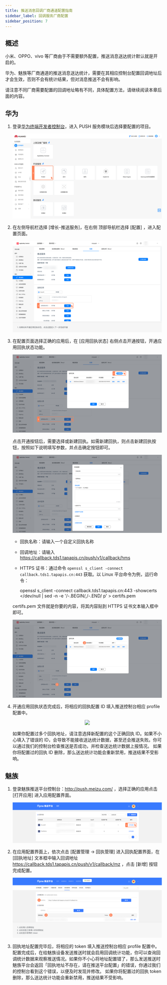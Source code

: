 ```yaml
---
title: 推送消息回调厂商通道配置指南
sidebar_label: 回调服务厂商配置
sidebar_position: 7
---
```


## 概述

小米、OPPO、vivo 等厂商由于不需要额外配置，推送消息送达统计默认就是开启的。

华为、魅族等厂商通道的推送消息送达统计，需要在其相应控制台配置回调地址后才会生效，否则不会有统计结果，但对消息推送不会有影响。

请注意不同厂商需要配置的回调地址略有不同，具体配置方法，请继续阅读本章后面的内容。

## 华为

1.  登录[华为终端开发者控制台](https://developer.huawei.com/consumer/cn/console)，进入 PUSH 服务模块后选择要配置的项目。

    <p align="center" width="50%"><img src="/img/push/hms1.png" /></p>

2.  在左侧导航栏选择 [增长-推送服务]，在右侧 顶部导航栏选择 [配置] ，进入配置页面。

    <p align="center" width="50%"><img src="/img/push/hms2.png" /></p>

3.  在配置页面选择正确的应用后，在 [应用回执状态] 右侧点击开通按钮，开通应用回执状态功能。

    <p align="center" width="50%"><img src="/img/push/hms3.png" /></p>

    点击开通按钮后，需要选择或新建回执。如需新建回执，则点击新建回执按钮，按照如下说明填写参数，并点击确定按钮即可。

    <p align="center" width="50%"><img src="/img/push/hms4.png" /></p>

    -   回执名称：请输入一个自定义回执名称
    -   回调地址：请输入 <https://callback.tds1.tapapis.cn/push/v1/callback/hms>
    -   HTTPS 证书：通过命令 `openssl s_client -connect callback.tds1.tapapis.cn:443` 获取。以 Linux 平台命令为例，运行命令：

        openssl s_client -connect callback.tds1.tapapis.cn:443 -showcerts </dev/null | sed -n -e '/-.BEGIN/,/-.END/ p' > certifs.pem

    certifs.pem 文件就是你要的内容，将其内容贴到 HTTPS 证书文本输入框中即可。

    <p align="center" width="50%"><img src="/img/push/hms5.png" /></p>

4.  开通应用回执状态完成后，将相应的回执配置 ID 填入推送控制台相应 profile 配置中。

    <p align="center" width="50%"><img src="/img/push/hms6.png" /></p>

    如果你配置过多个回执地址，请注意选择新配置的这个正确回执 ID。如果不小心填入了错误的 ID，会导致不能接收送达统计数据，甚至还会推送失败。你可以通过我们的控制台检查推送是否成功，并检查送达统计数据上报情况。
    如果你将配置过的回执 ID 删除，那么送达统计功能会重新禁用，推送结果不受影响。

## 魅族

1.  登录魅族推送平台控制台：<http://push.meizu.com/> ，选择正确的应用点击 [打开应用] 进入应用配置界面。

    <p align="center" width="50%"><img src="/img/push/mz1.png" /></p>

2.  在应用配置界面上，依次点击 [配置管理 -> 回执管理] 进入回执配置界面，在 [回执地址] 文本框中输入回调地址 <https://callback.tds1.tapapis.cn/push/v1/callback/mz> ，点击 [新增] 按钮完成配置。

    <p align="center" width="50%"><img src="/img/push/mz2.png" /></p>

3.  回执地址配置完毕后，将相应的 token 填入推送控制台相应 profile 配置中。
    配置完成后，在给魅族设备发送推送时就会启用回调统计功能，你可以查询回调统计数据来观察推送情况。如果你不小心将地址配置错了，那么发送推送时魅族平台会返回「回执地址不存在，请在推送平台配置」的错误，你通过我们的控制台看到这个错误，以便及时发现并修改。
    如果你将配置过的回执 token 删除，那么送达统计功能会重新禁用，推送结果不受影响。
